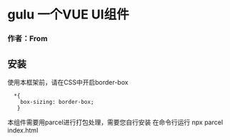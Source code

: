 # gulu 一个VUE UI组件

### 作者：From

## 安装

使用本框架前，请在CSS中开启border-box
```
  *{
    box-sizing: border-box;
   }
```

本组件需要用parcel进行打包处理，需要您自行安装
在命令行运行 npx parcel index.html